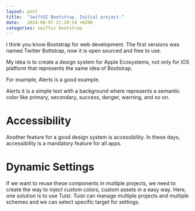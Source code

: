 ```yaml
---
layout: post
title:  "SwiftUI Bootstrap. Initial project."
date:   2024-08-07 21:20:14 +0200
categories: swiftui bootstrap
---
```


I think you know Bootstrap for web development. The first versions was named Twitter Bottstrap, now it is open sourced and free to use.

My idea is to create a design system for Apple Ecosystems, not only for iOS platform that represents the same idea of Bootstrap.

For example, Alerts is a good example.

Alerts it is a simple text with a background where represents a semantic color like primary, secondary, success, danger, warning, and so on.

# Accessibility

Another feature for a good design system is accessibility. In these days, accessibility is a mandatory feature for all apps.

# Dynamic Settings

If we want to reuse these components in multiple projects, we need to create the way to inject custom colors, custom assets in a easy way. Here, one solution is to use Tuist. Tuist can manage multiple projects and multiple schemes and we can select specific target for settings.